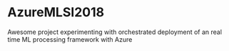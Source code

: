 # AzureMLSI2018
Awesome project experimenting with orchestrated deployment of an real time ML processing framework with Azure
